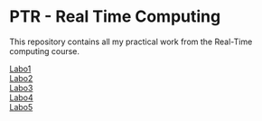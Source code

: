 # PTR - Real Time Computing

This repository contains all my practical work from the Real-Time computing course.

[Labo1](Labo1) <br>
[Labo2](Labo2) <br>
[Labo3](Labo3) <br>
[Labo4](Labo4) <br>
[Labo5](Labo5) <br>
